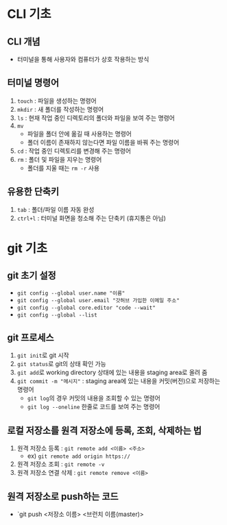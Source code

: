 # CLI 기초

## CLI 개념
- 터미널을 통해 사용자와 컴퓨터가 상호 작용하는 방식

## 터미널 명령어
1. `touch` : 파일을 생성하는 명령어
2. `mkdir` : 새 폴더를 작성하는 명령어
3. `ls` : 현재 작업 중인 디렉토리의 폴더와 파일을 보여 주는 명령어
4. `mv`
    - 파일을 폴더 안에 옮길 때 사용하는 명령어
    - 폴더 이름이 존재하지 않는다면 파일 이름을 바꿔 주는 명령어
5. `cd` : 작업 중인 디렉토리를 변경해 주는 명령어
6. `rm` : 폴더 및 파일을 지우는 명령어
    - 폴더를 지울 때는 `rm -r` 사용

## 유용한 단축키
1. `tab` : 폴더/파일 이름 자동 완성
2. `ctrl+l` : 터미널 화면을 청소해 주는 단축키 (휴지통은 아님)

# git 기초

## git 초기 설정
- `git config --global user.name "이름"`
- `git config --global user.email "갓허브 가입한 이메일 주소"`
- `git config --global core.editor "code --wait"`
- `git config --global --list`

## git 프로세스
1. `git init`로 git 시작
2. `git status`로 git의 상태 확인 가능
3. `git add`로 working directory 상태에 있는 내용을 staging area로 올려 줌
4. `git commit -m "메시지"` : staging area에 있는 내용을 커밋(버전)으로 저장하는 명령어
    - `git log`의 경우 커밋의 내용을 조회할 수 있는 명령어
    - `git log --oneline` 한줄로 코드를 보여 주는 명령어

## 로컬 저장소를 원격 저장소에 등록, 조회, 삭제하는 법
1. 원격 저장소 등록 : `git remote add <이름> <주소>`
    - ex) `git remote add origin https://`
2. 원격 저장소 조회 : `git remote -v`
3. 원격 저장소 연결 삭제 : `git remote remove <이름>`



## 원격 저장소로 push하는 코드
- `git push <저장소 이름> <브런치 이름(master)>